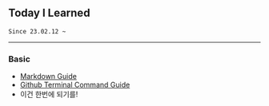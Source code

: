 ## Today I Learned
    Since 23.02.12 ~
<hr>

### Basic
- [Markdown Guide](https://gist.github.com/ihoneymon/652be052a0727ad59601)
- [Github Terminal Command Guide](https://github.com/thinkySide/TIL/blob/b77959f8875ecfc9d976809b8e643fa7bbd8d0cb/Github/CommandGuide.md)
- 이건 한번에 되기를!